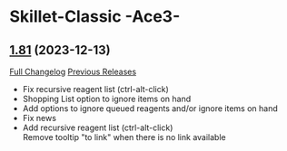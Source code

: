 # Skillet-Classic  -Ace3-

## [1.81](https://github.com/b-morgan/Skillet-Classic/tree/1.81) (2023-12-13)
[Full Changelog](https://github.com/b-morgan/Skillet-Classic/compare/1.80...1.81) [Previous Releases](https://github.com/b-morgan/Skillet-Classic/releases)

- Fix recursive reagent list (ctrl-alt-click)  
- Shopping List option to ignore items on hand  
- Add options to ignore queued reagents and/or ignore items on hand  
- Fix news  
- Add recursive reagent list (ctrl-alt-click)  
    Remove tooltip "to link" when there is no link available  
